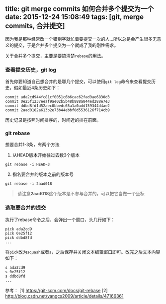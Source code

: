 title: git merge commits 如何合并多个提交为一个
date: 2015-12-24 15:08:49
tags: [git, merge commits, 合并提交]
---
因为我是那种经常改一个错别字就忙着要提交一次的人…所以总是会产生很多无意义的提交，于是合并多个提交为一个就成了我的刚性需求。

关于合并多个提交，主要是要搞清楚`rebase`的用法。
### 查看提交历史，git log
首先你要知道自己想合并的是哪几个提交，可以使用`git log`命令来查看提交历史，假如最近4条历史如下：
``` 
commit ada2cd944fc81cf0051c6b6cac62fad9ae6830d3
commit 0e25f1237eeaf9ae02b5b48b888a844ed288e7e3
commit ddbd8fd1d52aec0bbedc65a1a0add159344d4ae2
commit 2aad0182a613b2e73b44ebbf0d5536126f714cb9
``` 
历史记录是按照时间排序的，时间近的排在前面。
### git rebase
想要合并1-3条，有两个方法

1. 从HEAD版本开始往过去数3个版本
``` 
git rebase -i HEAD~3
``` 
2. 指名要合并的版本之前的版本号
``` 
git rebase -i 2aad018
``` 
> 请注意**2aad018**这个版本是不参与合并的，可以把它当做一个坐标

### 选取要合并的提交
执行了rebase命令之后，会弹出一个窗口，头几行如下：
``` 
pick ada2cd9
pick 0e25f12
pick ddbd8fd
...
``` 
将`pick`改为`squash`或者`s`，之后保存并关闭文本编辑窗口即可。改完之后文本内容如下：
``` 
s ada2cd9
s 0e25f12
s ddbd8fd
...
``` 
参考：
[1] https://git-scm.com/docs/git-rebase
[2] http://blog.csdn.net/yangcs2009/article/details/47166361
